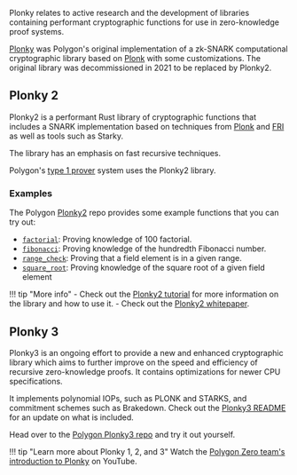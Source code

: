Plonky relates to active research and the development of libraries containing performant cryptographic functions for use in zero-knowledge proof systems.

[Plonky](https://github.com/0xPolygonZero/plonky?tab=readme-ov-file) was Polygon's original implementation of a zk-SNARK computational cryptographic library based on [Plonk](https://eprint.iacr.org/2019/953) with some customizations. The original library was decommissioned in 2021 to be replaced by Plonky2.

## Plonky 2

Plonky2 is a performant Rust library of cryptographic functions that includes a SNARK implementation based on techniques from [Plonk](https://eprint.iacr.org/2019/953) and [FRI](https://drops.dagstuhl.de/storage/00lipics/lipics-vol107-icalp2018/LIPIcs.ICALP.2018.14/LIPIcs.ICALP.2018.14.pdf) as well as tools such as Starky. 

The library has an emphasis on fast recursive techniques.

Polygon's [type 1 prover](../cdk/architecture/type-1-prover/intro-t1-prover.md) system uses the Plonky2 library.

### Examples

The Polygon [Plonky2](https://github.com/0xPolygonZero/plonky2) repo provides some example functions that you can try out:

- [`factorial`](https://github.com/0xPolygonZero/plonky2/blob/main/plonky2/examples/factorial.rs): Proving knowledge of 100 factorial.
- [`fibonacci`](https://github.com/0xPolygonZero/plonky2/blob/main/plonky2/examples/fibonacci.rs): Proving knowledge of the hundredth Fibonacci number.
- [`range_check`](https://github.com/0xPolygonZero/plonky2/blob/main/plonky2/examples/range_check.rs): Proving that a field element is in a given range.
- [`square_root`](https://github.com/0xPolygonZero/plonky2/blob/main/plonky2/examples/square_root.rs): Proving knowledge of the square root of a given field element

!!! tip "More info"
    - Check out the [Plonky2 tutorial](https://polymerlabs.medium.com/a-tutorial-on-writing-zk-proofs-with-plonky2-part-i-be5812f6b798) for more information on the library and how to use it.
    - Check out the [Plonky2 whitepaper](https://github.com/0xPolygonZero/plonky2/blob/main/plonky2/plonky2.pdf).

## Plonky 3

Plonky3 is an ongoing effort to provide a new and enhanced cryptographic library which aims to further improve on the speed and efficiency of recursive zero-knowledge proofs. It contains optimizations for newer CPU specifications.

It implements polynomial IOPs, such as PLONK and STARKS, and commitment schemes such as Brakedown. Check out the [Plonky3 README](https://github.com/Plonky3/Plonky3) for an update on what is included.

Head over to the [Polygon Plonky3 repo](https://github.com/Plonky3/Plonky3) and try it out yourself.

!!! tip "Learn more about Plonky 1, 2, and 3"
    Watch the [Polygon Zero team's introduction to Plonky](https://www.youtube.com/watch?v=v9xZrhAuTio) on YouTube.

</br>